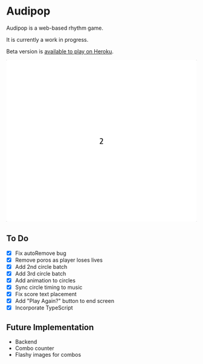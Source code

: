 # Audipop

Audipop is a web-based rhythm game. 

It is currently a work in progress. 

Beta version is [available to play on Heroku](https://audipop-test.herokuapp.com/).

![Game Demo Screenshot](src/assets/game-demo.gif "Game Demo Screenshot")

## To Do 
- [x] Fix autoRemove bug
- [x] Remove poros as player loses lives  
- [x] Add 2nd circle batch
- [x] Add 3rd circle batch 
- [x] Add animation to circles
- [x] Sync circle timing to music
- [x] Fix score text placement
- [x] Add "Play Again?" button to end screen
- [x] Incorporate TypeScript

## Future Implementation 
- Backend
- Combo counter 
- Flashy images for combos 